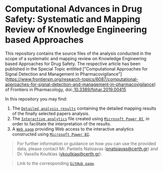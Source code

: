 # Computational Advances in Drug Safety: Systematic and Mapping Review of Knowledge Engineering based Approaches
This repository contains the source files of the analysis conducted in the scope of a systematic and mapping review on Knowledge Engineering based Approaches for Drug Safety. The respective article has been published in the Special Topic entitled ["Computational Approaches for Signal Detection and Management in Pharmacovigilance"] (https://www.frontiersin.org/research-topics/6087/computational-approaches-for-signal-detection-and-management-in-pharmacovigilance) of Frontiers in Pharmacology, doi:[ 10.3389/fphar.2019.00415](https://www.doi.org/10.3389/fphar.2019.00415)

In this repository you may find:
1. The [`Detailed analysis results`](Detailed_analysis_results.xlsx) containing the detailed mapping results of the finally selected papers analysis.
2. The [`Interactive analytics`](Interactive_analytics.pbix) file created using [`Microsoft Power BI`](https://powerbi.microsoft.com/en-us/), in order to facilitate the interpretation of the results.
3. A [`Web page`](https://inab-certh.github.io/Knowledge-Engineering-for-Drug-Safety-Systematic-and-mapping-review/analytics) providing Web access to the interactive analytics constructed using [`Microsoft Power BI`](https://powerbi.microsoft.com/en-us/).

> For further information or guidance on how you can use the provided data, please contact Mr. Pantelis Natsiavas (pnatsiavas@certh.gr) and Dr. Vassilis Koutkias (vkoutkias@certh.gr).

> Link to the corresponding [`GitHub page`](https://inab-certh.github.io/Knowledge-Engineering-for-Drug-Safety-Systematic-and-mapping-review/).
